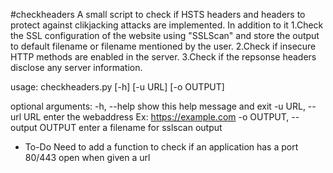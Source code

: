 #checkheaders
A small script to check if HSTS headers and headers to protect against clikjacking attacks are implemented.
In addition to it
1.Check the SSL configuration of the website using "SSLScan" and store the output to default filename or filename mentioned by the user.
2.Check if insecure HTTP methods are enabled in the server.
3.Check if the repsonse headers disclose any server information.

usage: checkheaders.py [-h] [-u URL] [-o OUTPUT]

optional arguments:
  -h, --help            show this help message and exit
  -u URL, --url URL     enter the webaddress Ex: https://example.com
  -o OUTPUT, --output OUTPUT
                          enter a filename for sslscan output


* To-Do
Need to add a function to check if an application has a port 80/443 open when given a url